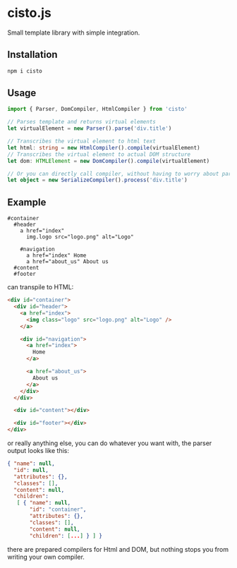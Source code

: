 # cisto.js

Small template library with simple integration.

## Installation

```sh
npm i cisto
```

## Usage

```typescript
import { Parser, DomCompiler, HtmlCompiler } from 'cisto'

// Parses template and returns virtual elements
let virtualElement = new Parser().parse('div.title')

// Transcribes the virtual element to html text
let html: string = new HtmlCompiler().compile(virtualElement)
// Transcribes the virtual element to actual DOM structure
let dom: HTMLElement = new DomCompiler().compile(virtualElement)

// Or you can directly call compiler, without having to worry about parser
let object = new SerializeCompiler().process('div.title')
```

## Example
```
#container
  #header
    a href="index"
      img.logo src="logo.png" alt="Logo"

    #navigation
      a href="index" Home
      a href="about_us" About us
  #content
  #footer
```

can transpile to HTML:

```html
<div id="container">
  <div id="header">
    <a href="index">
      <img class="logo" src="logo.png" alt="Logo" />
    </a>

    <div id="navigation">
      <a href="index">
        Home
      </a>

      <a href="about_us">
        About us
      </a>
    </div>
  </div>

  <div id="content"></div>

  <div id="footer"></div>
</div>
```

or really anything else, you can do whatever you want with, the parser output looks like this:

```json
{ "name": null,
  "id": null,
  "attributes": {},
  "classes": [],
  "content": null,
  "children":
   [ { "name": null,
       "id": "container",
       "attributes": {},
       "classes": [],
       "content": null,
       "children": [...] } ] }
```

there are prepared compilers for Html and DOM, but nothing stops you from writing your own compiler.